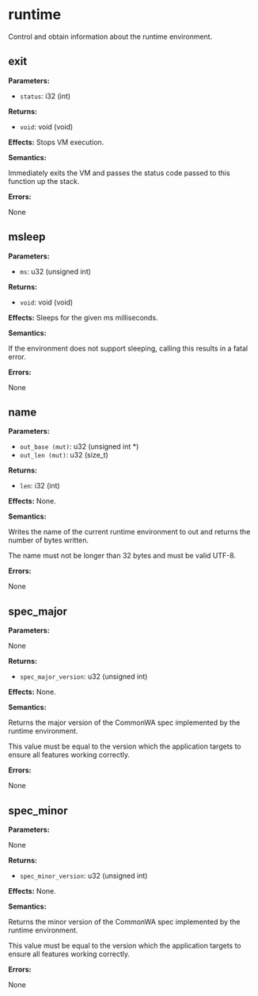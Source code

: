 # runtime

Control and obtain information about the runtime environment.

## exit

**Parameters:**

- `status`: i32 (int)

**Returns:**

- `void`: void (void)

**Effects:** Stops VM execution.

**Semantics:**

Immediately exits the VM and passes the status code passed to this function up the stack.

**Errors:**

None

## msleep

**Parameters:**

- `ms`: u32 (unsigned int)

**Returns:**

- `void`: void (void)

**Effects:** Sleeps for the given ms milliseconds.

**Semantics:**

If the environment does not support sleeping, calling this results in a fatal error.

**Errors:**

None

## name

**Parameters:**

- `out_base (mut)`: u32 (unsigned int *)
- `out_len (mut)`: u32 (size_t)

**Returns:**

- `len`: i32 (int)

**Effects:** None.

**Semantics:**

Writes the name of the current runtime environment to out and returns the number of bytes written.

The name must not be longer than 32 bytes and must be valid UTF-8.

**Errors:**

None

## spec_major

**Parameters:**

None

**Returns:**

- `spec_major_version`: u32 (unsigned int)

**Effects:** None.

**Semantics:**

Returns the major version of the CommonWA spec implemented by the runtime environment.

This value must be equal to the version which the application targets to ensure all features working correctly.

**Errors:**

None

## spec_minor

**Parameters:**

None

**Returns:**

- `spec_minor_version`: u32 (unsigned int)

**Effects:** None.

**Semantics:**

Returns the minor version of the CommonWA spec implemented by the runtime environment.

This value must be equal to the version which the application targets to ensure all features working correctly.

**Errors:**

None

